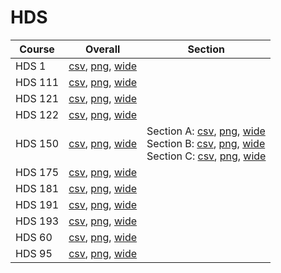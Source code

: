 # HDS

| Course | Overall | Section |
| ------ | ------- | ------- |
| HDS 1 | [csv](https://github.com/UCSD-Historical-Enrollment-Data/2024Fall/blob/main/overall/HDS%201.csv), [png](https://raw.githubusercontent.com/UCSD-Historical-Enrollment-Data/2024Fall/main/plot_overall/HDS%201.png), [wide](https://raw.githubusercontent.com/UCSD-Historical-Enrollment-Data/2024Fall/main/plot_overall_wide/HDS%201.png) |  |
| HDS 111 | [csv](https://github.com/UCSD-Historical-Enrollment-Data/2024Fall/blob/main/overall/HDS%20111.csv), [png](https://raw.githubusercontent.com/UCSD-Historical-Enrollment-Data/2024Fall/main/plot_overall/HDS%20111.png), [wide](https://raw.githubusercontent.com/UCSD-Historical-Enrollment-Data/2024Fall/main/plot_overall_wide/HDS%20111.png) |  |
| HDS 121 | [csv](https://github.com/UCSD-Historical-Enrollment-Data/2024Fall/blob/main/overall/HDS%20121.csv), [png](https://raw.githubusercontent.com/UCSD-Historical-Enrollment-Data/2024Fall/main/plot_overall/HDS%20121.png), [wide](https://raw.githubusercontent.com/UCSD-Historical-Enrollment-Data/2024Fall/main/plot_overall_wide/HDS%20121.png) |  |
| HDS 122 | [csv](https://github.com/UCSD-Historical-Enrollment-Data/2024Fall/blob/main/overall/HDS%20122.csv), [png](https://raw.githubusercontent.com/UCSD-Historical-Enrollment-Data/2024Fall/main/plot_overall/HDS%20122.png), [wide](https://raw.githubusercontent.com/UCSD-Historical-Enrollment-Data/2024Fall/main/plot_overall_wide/HDS%20122.png) |  |
| HDS 150 | [csv](https://github.com/UCSD-Historical-Enrollment-Data/2024Fall/blob/main/overall/HDS%20150.csv), [png](https://raw.githubusercontent.com/UCSD-Historical-Enrollment-Data/2024Fall/main/plot_overall/HDS%20150.png), [wide](https://raw.githubusercontent.com/UCSD-Historical-Enrollment-Data/2024Fall/main/plot_overall_wide/HDS%20150.png) | Section A: [csv](https://github.com/UCSD-Historical-Enrollment-Data/2024Fall/blob/main/section/HDS%20150_A.csv), [png](https://raw.githubusercontent.com/UCSD-Historical-Enrollment-Data/2024Fall/main/plot_section/HDS%20150_A.png), [wide](https://raw.githubusercontent.com/UCSD-Historical-Enrollment-Data/2024Fall/main/plot_section_wide/HDS%20150_A.png)<br>Section B: [csv](https://github.com/UCSD-Historical-Enrollment-Data/2024Fall/blob/main/section/HDS%20150_B.csv), [png](https://raw.githubusercontent.com/UCSD-Historical-Enrollment-Data/2024Fall/main/plot_section/HDS%20150_B.png), [wide](https://raw.githubusercontent.com/UCSD-Historical-Enrollment-Data/2024Fall/main/plot_section_wide/HDS%20150_B.png)<br>Section C: [csv](https://github.com/UCSD-Historical-Enrollment-Data/2024Fall/blob/main/section/HDS%20150_C.csv), [png](https://raw.githubusercontent.com/UCSD-Historical-Enrollment-Data/2024Fall/main/plot_section/HDS%20150_C.png), [wide](https://raw.githubusercontent.com/UCSD-Historical-Enrollment-Data/2024Fall/main/plot_section_wide/HDS%20150_C.png) |
| HDS 175 | [csv](https://github.com/UCSD-Historical-Enrollment-Data/2024Fall/blob/main/overall/HDS%20175.csv), [png](https://raw.githubusercontent.com/UCSD-Historical-Enrollment-Data/2024Fall/main/plot_overall/HDS%20175.png), [wide](https://raw.githubusercontent.com/UCSD-Historical-Enrollment-Data/2024Fall/main/plot_overall_wide/HDS%20175.png) |  |
| HDS 181 | [csv](https://github.com/UCSD-Historical-Enrollment-Data/2024Fall/blob/main/overall/HDS%20181.csv), [png](https://raw.githubusercontent.com/UCSD-Historical-Enrollment-Data/2024Fall/main/plot_overall/HDS%20181.png), [wide](https://raw.githubusercontent.com/UCSD-Historical-Enrollment-Data/2024Fall/main/plot_overall_wide/HDS%20181.png) |  |
| HDS 191 | [csv](https://github.com/UCSD-Historical-Enrollment-Data/2024Fall/blob/main/overall/HDS%20191.csv), [png](https://raw.githubusercontent.com/UCSD-Historical-Enrollment-Data/2024Fall/main/plot_overall/HDS%20191.png), [wide](https://raw.githubusercontent.com/UCSD-Historical-Enrollment-Data/2024Fall/main/plot_overall_wide/HDS%20191.png) |  |
| HDS 193 | [csv](https://github.com/UCSD-Historical-Enrollment-Data/2024Fall/blob/main/overall/HDS%20193.csv), [png](https://raw.githubusercontent.com/UCSD-Historical-Enrollment-Data/2024Fall/main/plot_overall/HDS%20193.png), [wide](https://raw.githubusercontent.com/UCSD-Historical-Enrollment-Data/2024Fall/main/plot_overall_wide/HDS%20193.png) |  |
| HDS 60 | [csv](https://github.com/UCSD-Historical-Enrollment-Data/2024Fall/blob/main/overall/HDS%2060.csv), [png](https://raw.githubusercontent.com/UCSD-Historical-Enrollment-Data/2024Fall/main/plot_overall/HDS%2060.png), [wide](https://raw.githubusercontent.com/UCSD-Historical-Enrollment-Data/2024Fall/main/plot_overall_wide/HDS%2060.png) |  |
| HDS 95 | [csv](https://github.com/UCSD-Historical-Enrollment-Data/2024Fall/blob/main/overall/HDS%2095.csv), [png](https://raw.githubusercontent.com/UCSD-Historical-Enrollment-Data/2024Fall/main/plot_overall/HDS%2095.png), [wide](https://raw.githubusercontent.com/UCSD-Historical-Enrollment-Data/2024Fall/main/plot_overall_wide/HDS%2095.png) |  |
